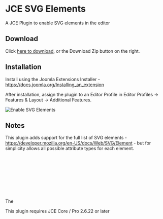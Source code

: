 # JCE SVG Elements
A JCE Plugin to enable SVG elements in the editor

## Download
Click [here to download](https://github.com/widgetfactory/jce-editor-svg/archive/master.zip), or the Download Zip button on the right.

## Installation
Install using the Joomla Extensions Installer - https://docs.joomla.org/Installing_an_extension

After installation, assign the plugin to an Editor Profile in Editor Profiles -> Features & Layout -> Additional Features.

![Enable SVG Elements](https://cdn.joomlacontenteditor.net/images/docs/svg/jce-editor-svg-enable.jpg)

## Notes
This plugin adds support for the full list of SVG elements - https://developer.mozilla.org/en-US/docs/Web/SVG/Element - but for simplicity allows all possible attribute types for each element.

The <svg> tag is padded with a non-breaking space while editing to prevent its removal. This non-breaking is removed on saving or when switching to code view.
  
This plugin requires JCE Core / Pro 2.6.22 or later  
